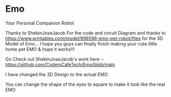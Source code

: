 # Emo
Your Personal Companion Robot

Thanks to ShebinJoseJacob For the code and circuit Diagram and thanks to https://www.printables.com/model/996596-emo-pet-robot/files for the 3D Model of Emo... I hope you guys can finally finish making your cute little home pet EMO & hope it works!!!

Go Check out ShebinJoseJacob's work here :- https://github.com/CodersCafeTech/Emo/blob/main

I have changed the 3D Design to the actual EMO

You can change the shape of the eyes to square to make it look like the real EMO
